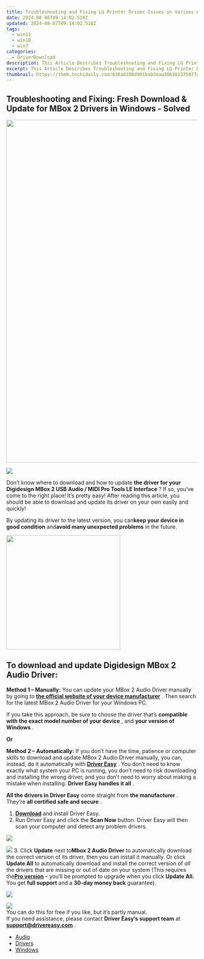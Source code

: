 ```yaml
---
title: Troubleshooting and Fixing LG Printer Driver Issues in Various Windows OS
date: 2024-08-06T09:14:02.518Z
updated: 2024-08-07T09:14:02.518Z
tags:
  - win11
  - win10
  - win7
categories:
  - DriverDownload
description: This Article Describes Troubleshooting and Fixing LG Printer Driver Issues in Various Windows OS
excerpt: This Article Describes Troubleshooting and Fixing LG Printer Driver Issues in Various Windows OS
thumbnail: https://thmb.techidaily.com/630a8388d901bab3eaa306301375077a09bba0fad910c1b95be6f3289c48d0ae.jpg
---
```


## Troubleshooting and Fixing: Fresh Download & Update for MBox 2 Drivers in Windows - Solved

<!-- affiliate ads begin -->
<a href="https://ursime.pxf.io/c/5597632/2048972/16384" target="_top" id="2048972"><img src="//a.impactradius-go.com/display-ad/16384-2048972" border="0" alt="" width="1200" height="900"/></a><img height="0" width="0" src="https://imp.pxf.io/i/5597632/2048972/16384" style="position:absolute;visibility:hidden;" border="0" />
<!-- affiliate ads end -->
![](https://images.drivereasy.com/wp-content/uploads/2018/12/snap0034.png)

 Don’t know where to download and how to update **the driver for your Digidesign MBox 2 USB Audio / MIDI Pro Tools LE Interface** ? If so, you’ve come to the right place! It’s pretty easy! After reading this article, you should be able to download and update its driver on your own easily and quickly!

 By updating its driver to the latest version, you can**keep your device in good condition** and**avoid many unexpected problems** in the future.

<!-- affiliate ads begin -->
<a href="https://natural-cycles.sjv.io/c/5597632/2072199/17885" target="_top" id="2072199"><img src="//a.impactradius-go.com/display-ad/17885-2072199" border="0" alt="" width="300" height="300"/></a><img height="0" width="0" src="https://imp.pxf.io/i/5597632/2072199/17885" style="position:absolute;visibility:hidden;" border="0" />
<!-- affiliate ads end -->
## **To download and update Digidesign MBox 2 Audio Driver:**

**Method 1 – Manually:**  You can update your MBox 2 Audio Driver manually by going to **[the official website of your device manufacturer](https://www.digidesign.com)**  . Then search for the latest MBox 2 Audio Driver for your Windows PC.

 If you take this approach, be sure to choose the driver that’s **compatible with the exact model number of your device** , and **your version of Windows** .

**Or**

**Method 2 – Automatically:**   If you don’t have the time, patience or computer skills to download and update MBox 2 Audio Driver manually, you can, instead, do it automatically with **[Driver Easy](https://tools.techidaily.com/drivereasy/download/)**  .  You don’t need to know exactly what system your PC is running, you don’t need to risk downloading and installing the wrong driver, and you don’t need to worry about making a mistake when installing. **Driver Easy handles it all** .

**All the drivers in Driver Easy** come straight from **the manufacturer** . They‘re **all certified safe and secure** .

1. **[Download](https://tools.techidaily.com/drivereasy/download/)**  and install Driver Easy.
2. Run Driver Easy and click the **Scan Now**  button. Driver Easy will then scan your computer and detect any problem drivers.  
<!-- affiliate ads begin -->
<a href="https://secure.2checkout.com/order/checkout.php?PRODS=4940312&QTY=1&AFFILIATE=108875&CART=1"><img src="https://secure.avangate.com/images/merchant/333ac5d90817d69113471fbb6e531bee/sps-partnership-728x90eng.png" border="0"></a>
<!-- affiliate ads end -->
![](https://images.drivereasy.com/wp-content/uploads/2018/12/snap000027-2.png)
3. Click **Update**  next to**Mbox 2 Audio Driver** to automatically download the correct version of its driver, then you can install it manually. Or click **Update All**  to automatically download and install the correct version of _all_  the drivers that are missing or out of date on your system (This requires the[**Pro version**](https://tools.techidaily.com/drivereasy/download/)  – you’ll be prompted to upgrade when you click **Update All.** You get **full support**  and a **30-day money back**  guarantee).  
<!-- affiliate ads begin -->
<a href="https://secure.2checkout.com/order/checkout.php?PRODS=4615471&QTY=1&AFFILIATE=108875&CART=1"><img src="https://images.wondershare.com/affiliate-image/affiliate_banners_en/max_782x90.png" border="0"></a>
<!-- affiliate ads end -->
![](https://images.drivereasy.com/wp-content/uploads/2018/12/snap0035.png)  
 You can do this for free if you like, but it’s partly manual.  
 If you need assistance, please contact **Driver Easy’s support team** at [**support@drivereasy.com**](https://tools.techidaily.com/drivereasy/download/) .

* [Audio](https://tools.techidaily.com/drivereasy/download/)
* [Drivers](https://tools.techidaily.com/drivereasy/download/)
* [Windows](https://tools.techidaily.com/drivereasy/download/)

<ins class="adsbygoogle"
     style="display:block"
     data-ad-format="autorelaxed"
     data-ad-client="ca-pub-7571918770474297"
     data-ad-slot="1223367746"></ins>



<ins class="adsbygoogle"
     style="display:block"
     data-ad-client="ca-pub-7571918770474297"
     data-ad-slot="8358498916"
     data-ad-format="auto"
     data-full-width-responsive="true"></ins>

